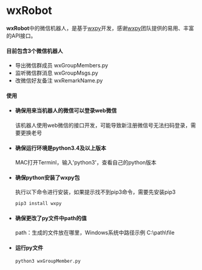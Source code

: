 # wxRobot

**wxRobot**中的微信机器人，是基于[wxpy](https://wxpy.readthedocs.io/)开发，感谢[wxpy](https://wxpy.readthedocs.io/)团队提供的易用、丰富的API接口。


#### 目前包含3个微信机器人

* 导出微信群成员
  wxGroupMembers.py
* 监听微信群消息
  wxGroupMsgs.py
* 改微信好友备注
  wxRemarkName.py

#### 使用

* #### 确保用来当机器人的微信可以登录web微信
  该机器人使用web微信的接口开发，可能导致新注册微信号无法扫码登录，需要更换老号
  
* #### 确保运行环境是python3.4及以上版本
  MAC打开Terminl，输入'python3'，查看自己的python版本

* #### 确保python安装了wxpy包  
  执行以下命令进行安装，如果提示找不到pip3命令，需要先安装pip3
  
  ```bash
  pip3 install wxpy
  ```
  
* #### 确保更改了py文件中path的值
  path：生成的文件放在哪里，Windows系统中路径示例 C:\path\file
   
* #### 运行py文件
  ```bash
  python3 wxGroupMember.py
  ```
